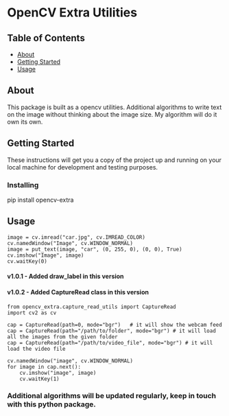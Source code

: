 # OpenCV Extra Utilities

## Table of Contents

- [About](#about)
- [Getting Started](#getting_started)
- [Usage](#usage)

## About <a name = "about"></a>

This package is built as a opencv utilities. Additional algorithms to write text on the image without thinking about the image size. My algorithm will do it own its own.

## Getting Started <a name = "getting_started"></a>

These instructions will get you a copy of the project up and running on your local machine for development and testing purposes.

### Installing

pip install opencv-extra

## Usage <a name = "usage"></a>
```
image = cv.imread("car.jpg", cv.IMREAD_COLOR)
cv.namedWindow("Image", cv.WINDOW_NORMAL)
image = put_text(image, "car", (0, 255, 0), (0, 0), True)
cv.imshow("Image", image)
cv.waitKey(0)
```

#### v1.0.1 - Added draw_label in this version

#### v1.0.2 - Added CaptureRead class in this version

```
from opencv_extra.capture_read_utils import CaptureRead
import cv2 as cv

cap = CaptureRead(path=0, mode="bgr")   # it will show the webcam feed
cap = CaptureRead(path="/path/to/folder", mode="bgr") # it will load all the images from the given folder
cap = CaptureRead(path="/path/to/video_file", mode="bgr") # it will load the video file

cv.namedWindow("image", cv.WINDOW_NORMAL)
for image in cap.next():
    cv.imshow("image", image)
    cv.waitKey(1)
```



### Additional algorithms will be updated regularly, keep in touch with this python package.
